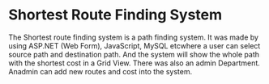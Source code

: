 # Shortest Route Finding System
The Shortest route finding system is a path finding system.  It was made by using ASP.NET (Web Form), JavaScript, MySQL etcwhere a user can select source path and destination path.  And the system will show the whole path with the shortest cost in a Grid View.  There was also an admin Department.  Anadmin can add new routes and cost into the system.

